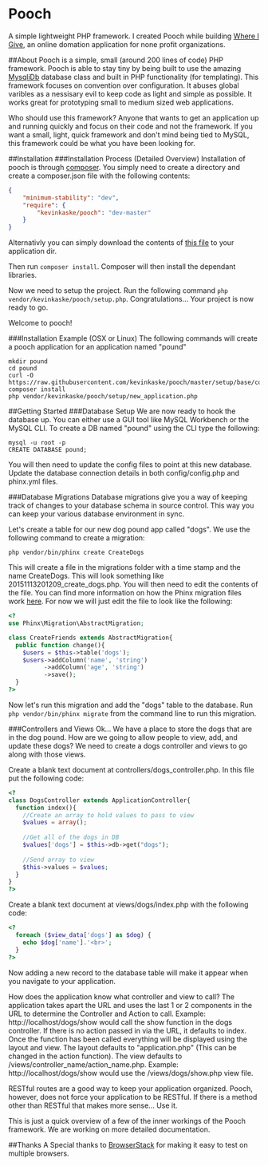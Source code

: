 # Pooch
A simple lightweight PHP framework. I created Pooch while building [Where I Give](http://whereigiveapp.com/), an online domation 
application for none profit organizations.

##About
Pooch is a simple, small (around 200 lines of code) PHP framework. Pooch is able to stay tiny by being built to use the amazing 
[MysqliDb](https://github.com/joshcam/PHP-MySQLi-Database-Class) database class and built in PHP functionality (for templating). 
This framework focuses on convention over configuration. It abuses global varibles as a nessisary evil to keep code as light and 
simple as possible. It works great for prototyping small to medium sized web applications.

Who should use this framework? Anyone that wants to get an application up and running quickly and focus on their code and not the 
framework. If you want a small, light, quick framework and don't mind being tied to MySQL, this framework could be what you have been 
looking for.

##Installation
###Installation Process (Detailed Overview)
Installation of pooch is through [composer](https://getcomposer.org). You simply need to create a directory and create a composer.json 
file with the following contents:
```json
{
	"minimum-stability": "dev",
	"require": {
		"kevinkaske/pooch": "dev-master"
	}
}
```
Alternativly you can simply download the contents of [this file](https://raw.githubusercontent.com/kevinkaske/pooch/master/setup/base/composer.json) 
to your application dir.

Then run `composer install`. Composer will then install the dependant libraries.

Now we need to setup the project. Run the following command `php vendor/kevinkaske/pooch/setup.php`. Congratulations... Your 
project is now ready to go. 

Welcome to pooch! 

###Installation Example (OSX or Linux)
The following commands will create a pooch application for an application named "pound"
```shell
mkdir pound
cd pound
curl -O https://raw.githubusercontent.com/kevinkaske/pooch/master/setup/base/composer.json
composer install
php vendor/kevinkaske/pooch/setup/new_application.php
```

##Getting Started
###Database Setup
We are now ready to hook the database up. You can either use a GUI tool like MySQL Workbench or the MySQL CLI. To create a DB named 
"pound" using the CLI type the following:
```shell
mysql -u root -p
CREATE DATABASE pound;
```

You will then need to update the config files to point at this new database. Update the database connection details in both 
config/config.php and phinx.yml files.

###Database Migrations
Database migrations give you a way of keeping track of changes to your database schema in source control. This way you can keep your 
various database environment in sync.

Let's create a table for our new dog pound app called "dogs". We use the following command to create a migration:
```shell
php vendor/bin/phinx create CreateDogs
```

This will create a file in the migrations folder with a time stamp and the name CreateDogs. This will look something like
20151113201209_create_dogs.php. You will then need to edit the contents of the file. You can find more information on how 
the Phinx migration files work [here](http://docs.phinx.org/en/latest/). For now we will just edit the file to look like the 
following: 
```php
<?
use Phinx\Migration\AbstractMigration;

class CreateFriends extends AbstractMigration{
  public function change(){
    $users = $this->table('dogs');
    $users->addColumn('name', 'string')
          ->addColumn('age', 'string')
          ->save();
  }
?>
```

Now let's run this migration and add the "dogs" table to the database. Run `php vendor/bin/phinx migrate` from the command line to run 
this migration.

###Controllers and Views
Ok... We have a place to store the dogs that are in the dog pound. How are we going to allow people to view, add, and update these dogs? 
We need to create a dogs controller and views to go along with those views.

Create a blank text document at controllers/dogs_controller.php. In this file put the following code:
```php
<?
class DogsController extends ApplicationController{
  function index(){
    //Create an array to hold values to pass to view
    $values = array();
    
    //Get all of the dogs in DB
    $values['dogs'] = $this->db->get("dogs");
    
    //Send array to view
    $this->values = $values;
  }
}
?>
```

Create a blank text document at views/dogs/index.php with the following code:
```php
<?
  foreach ($view_data['dogs'] as $dog) {
    echo $dog['name'].'<br>';
  }
?>
```

Now adding a new record to the database table will make it appear when you navigate to your application.

How does the application know what controller and view to call? The application takes apart the URL and uses the last 1 or 2 components 
in the URL to determine the Controller and Action to call. Example: http://localhost/dogs/show would call the show function in the dogs 
controller. If there is no action passed in via the URL, it defaults to index. Once the function has been called everything will be 
displayed using the layout and view. The layout defaults to "application.php" (This can be changed in the action function). The view 
defaults to /views/controller_name/action_name.php. Example: http://localhost/dogs/show would use the /views/dogs/show.php view file.

RESTful routes are a good way to keep your application organized. Pooch, however, does not force your application to be RESTful. 
If there is a method other than RESTful that makes more sense... Use it.

This is just a quick overview of a few of the inner workings of the Pooch framework. We are working on more detailed documentation.

##Thanks
A Special thanks to [BrowserStack](http://browserstack.com/) for making it easy to test on multiple browsers.